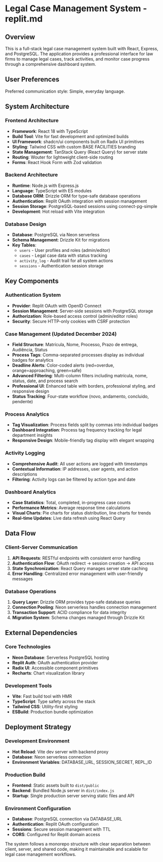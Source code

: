 # Legal Case Management System - replit.md

## Overview

This is a full-stack legal case management system built with React, Express, and PostgreSQL. The application provides a professional interface for law firms to manage legal cases, track activities, and monitor case progress through a comprehensive dashboard system.

## User Preferences

Preferred communication style: Simple, everyday language.

## System Architecture

### Frontend Architecture
- **Framework**: React 18 with TypeScript
- **Build Tool**: Vite for fast development and optimized builds
- **UI Framework**: shadcn/ui components built on Radix UI primitives
- **Styling**: Tailwind CSS with custom BASE FACILITIES branding
- **State Management**: TanStack Query (React Query) for server state
- **Routing**: Wouter for lightweight client-side routing
- **Forms**: React Hook Form with Zod validation

### Backend Architecture
- **Runtime**: Node.js with Express.js
- **Language**: TypeScript with ES modules
- **Database ORM**: Drizzle ORM for type-safe database operations
- **Authentication**: Replit OAuth integration with session management
- **Session Storage**: PostgreSQL-based sessions using connect-pg-simple
- **Development**: Hot reload with Vite integration

### Database Design
- **Database**: PostgreSQL via Neon serverless
- **Schema Management**: Drizzle Kit for migrations
- **Key Tables**:
  - `users` - User profiles and roles (admin/editor)
  - `cases` - Legal case data with status tracking
  - `activity_log` - Audit trail for all system actions
  - `sessions` - Authentication session storage

## Key Components

### Authentication System
- **Provider**: Replit OAuth with OpenID Connect
- **Session Management**: Server-side sessions with PostgreSQL storage
- **Authorization**: Role-based access control (admin/editor roles)
- **Security**: Secure HTTP-only cookies with CSRF protection

### Case Management (Updated December 2024)
- **Field Structure**: Matrícula, Nome, Processo, Prazo de entrega, Audiência, Status
- **Process Tags**: Comma-separated processes display as individual badges for analytics
- **Deadline Alerts**: Color-coded alerts (red=overdue, orange=approaching, green=safe)
- **Advanced Filtering**: Multi-column filters including matrícula, nome, status, date, and process search
- **Professional UI**: Enhanced table with borders, professional styling, and responsive design
- **Status Tracking**: Four-state workflow (novo, andamento, concluido, pendente)

### Process Analytics
- **Tag Visualization**: Process fields split by commas into individual badges
- **Dashboard Integration**: Process tag frequency tracking for legal department insights
- **Responsive Design**: Mobile-friendly tag display with elegant wrapping

### Activity Logging
- **Comprehensive Audit**: All user actions are logged with timestamps
- **Contextual Information**: IP addresses, user agents, and action descriptions
- **Filtering**: Activity logs can be filtered by action type and date

### Dashboard Analytics
- **Case Statistics**: Total, completed, in-progress case counts
- **Performance Metrics**: Average response time calculations
- **Visual Charts**: Pie charts for status distribution, line charts for trends
- **Real-time Updates**: Live data refresh using React Query

## Data Flow

### Client-Server Communication
1. **API Requests**: RESTful endpoints with consistent error handling
2. **Authentication Flow**: OAuth redirect → session creation → API access
3. **State Synchronization**: React Query manages server state caching
4. **Error Handling**: Centralized error management with user-friendly messages

### Database Operations
1. **Query Layer**: Drizzle ORM provides type-safe database queries
2. **Connection Pooling**: Neon serverless handles connection management
3. **Transaction Support**: ACID compliance for data integrity
4. **Migration System**: Schema changes managed through Drizzle Kit

## External Dependencies

### Core Technologies
- **Neon Database**: Serverless PostgreSQL hosting
- **Replit Auth**: OAuth authentication provider
- **Radix UI**: Accessible component primitives
- **Recharts**: Chart visualization library

### Development Tools
- **Vite**: Fast build tool with HMR
- **TypeScript**: Type safety across the stack
- **Tailwind CSS**: Utility-first styling
- **ESBuild**: Production bundle optimization

## Deployment Strategy

### Development Environment
- **Hot Reload**: Vite dev server with backend proxy
- **Database**: Neon serverless connection
- **Environment Variables**: DATABASE_URL, SESSION_SECRET, REPL_ID

### Production Build
- **Frontend**: Static assets built to `dist/public`
- **Backend**: Bundled Node.js server in `dist/index.js`
- **Startup**: Single production server serving static files and API

### Environment Configuration
- **Database**: PostgreSQL connection via DATABASE_URL
- **Authentication**: Replit OAuth configuration
- **Sessions**: Secure session management with TTL
- **CORS**: Configured for Replit domain access

The system follows a monorepo structure with clear separation between client, server, and shared code, making it maintainable and scalable for legal case management workflows.